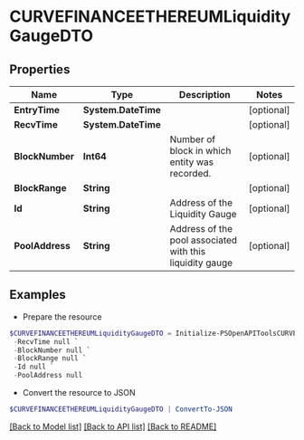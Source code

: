 # CURVEFINANCEETHEREUMLiquidityGaugeDTO
## Properties

Name | Type | Description | Notes
------------ | ------------- | ------------- | -------------
**EntryTime** | **System.DateTime** |  | [optional] 
**RecvTime** | **System.DateTime** |  | [optional] 
**BlockNumber** | **Int64** | Number of block in which entity was recorded. | [optional] 
**BlockRange** | **String** |  | [optional] 
**Id** | **String** | Address of the Liquidity Gauge | [optional] 
**PoolAddress** | **String** | Address of the pool associated with this liquidity gauge | [optional] 

## Examples

- Prepare the resource
```powershell
$CURVEFINANCEETHEREUMLiquidityGaugeDTO = Initialize-PSOpenAPIToolsCURVEFINANCEETHEREUMLiquidityGaugeDTO  -EntryTime null `
 -RecvTime null `
 -BlockNumber null `
 -BlockRange null `
 -Id null `
 -PoolAddress null
```

- Convert the resource to JSON
```powershell
$CURVEFINANCEETHEREUMLiquidityGaugeDTO | ConvertTo-JSON
```

[[Back to Model list]](../README.md#documentation-for-models) [[Back to API list]](../README.md#documentation-for-api-endpoints) [[Back to README]](../README.md)

